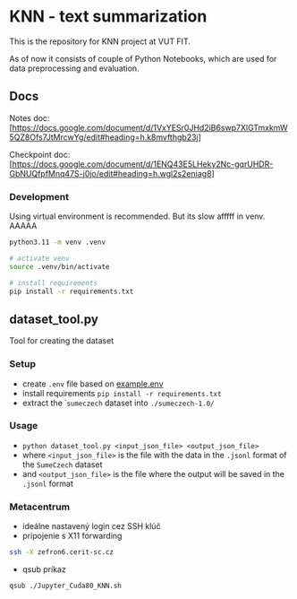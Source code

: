 # KNN - text summarization 

This is the repository for KNN project at VUT FIT. 

As of now it consists of couple of Python Notebooks, which are used for data preprocessing and evaluation.


## Docs

Notes doc:
[https://docs.google.com/document/d/1VxYESr0JHd2iB6swp7XlGTmxkmW5QZ8Ofs7JtMrcwYg/edit#heading=h.k8mvfthgb23j]

Checkpoint doc:
[https://docs.google.com/document/d/1ENQ43E5LHeky2Nc-gqrUHDR-GbNUQfpfMnq47S-j0jo/edit#heading=h.wgl2s2eniag8]


### Development

Using virtual environment is recommended. But its slow afffff in venv. AAAAA

```bash
python3.11 -m venv .venv

# activate venv
source .venv/bin/activate

# install requirements
pip install -r requirements.txt
```

## dataset_tool.py
Tool for creating the dataset 

### Setup
- create `.env` file based on [example.env](example.env)
- install requirements `pip install -r requirements.txt`
- extract the ˙`sumeczech` dataset into `./sumeczech-1.0/`


### Usage
- `python dataset_tool.py <input_json_file> <output_json_file>` 
- where `<input_json_file>` is the file with the data in the `.jsonl` format of the `SumeCzech` dataset
- and `<output_json_file>` is the file where the output will be saved in the `.jsonl` format



### Metacentrum

- ideálne nastavený login cez SSH klúč
- pripojenie s X11 forwarding
```bash
ssh -X zefron6.cerit-sc.cz
```

- qsub príkaz
```bash
qsub ./Jupyter_Cuda80_KNN.sh
```